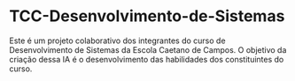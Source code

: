 # TCC-Desenvolvimento-de-Sistemas
Este é um projeto colaborativo dos integrantes do curso de Desenvolvimento de Sistemas da Escola Caetano de Campos. O objetivo da criação dessa IA é o desenvolvimento das habilidades dos constituintes do curso.
